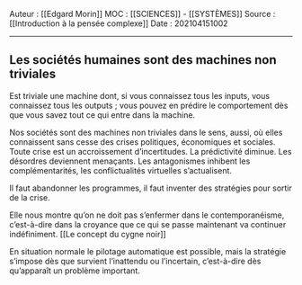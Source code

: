 Auteur : [[Edgard Morin]]
MOC : [[SCIENCES]] - [[SYSTÈMES]]
Source : [[Introduction à la pensée complexe]]
Date : 202104151002
***

## Les sociétés humaines sont des machines non triviales
Est triviale une machine dont, si vous connaissez tous les inputs, vous connaissez tous les outputs ; vous pouvez en prédire le comportement dès que vous savez tout ce qui entre dans la machine.

Nos sociétés sont des machines non triviales dans le sens, aussi, où elles connaissent sans cesse des crises politiques, économiques et sociales. Toute crise est un accroissement d’incertitudes. La prédictivité diminue. Les désordres deviennent menaçants. Les antagonismes inhibent les complémentarités, les conflictualités virtuelles s’actualisent.

Il faut abandonner les programmes, il faut inventer des stratégies pour sortir de la crise.

Elle nous montre qu’on ne doit pas s’enfermer dans le contemporanéisme, c’est-à-dire dans la croyance que ce qui se passe maintenant va continuer indéfiniment.
[[Le concept du cygne noir]]

En situation normale le pilotage automatique est possible, mais la stratégie s’impose dès que survient l’inattendu ou l’incertain, c’est-à-dire dès qu’apparaît un problème important.